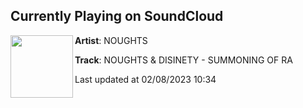 ## Currently Playing on SoundCloud

[<img align="left" width="100" src="https://i1.sndcdn.com/artworks-XIpPm9ImgS4ftwxz-1OHLWA-t500x500.jpg">](https://soundcloud.com/officialnoughts/summoning-of-ra)

**Artist**: NOUGHTS 

**Track**: NOUGHTS & DISINETY - SUMMONING OF RA

Last updated at 02/08/2023 10:34
